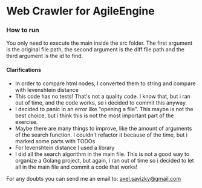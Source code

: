 # Web Crawler for AgileEngine

### How to run
You only need to execute the main inside the src folder. The first argument is the original file path, the second argument is the diff file path and the third argument is the id to find.

#### Clarifications
  - In order to compare html nodes, I converted them to string and compare with levenshtein distance
  - This code has no tests! That's not a quality code. I know that, but i ran out of time, and the code works, so i decided to commit this anyway.
  - I decided to panic in an error like "opening a file". This maybe is not the best choice, but i think this is not the most important part of the exercise.
  - Maybe there are many things to improve, like the amount of arguments of the search function. I couldn't refactor it because of the time, but i marked some parts with TODOs
  - For levenshtein distance I used a library
  - I did all the search algorithm in the main file. This is not a good way to organize a Golang project, but again, i ran out of time so i decided to let all in the main file and commit a code that works!

  For any doubts you can send me an email to: axel.savizky@gmail.com
